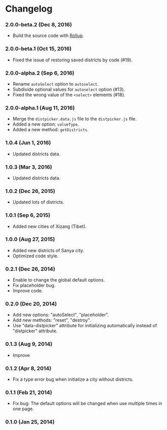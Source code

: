 # Changelog


### 2.0.0-beta.2 (Dec 8, 2016)

- Build the source code with [Rollup](https://github.com/rollup/rollup).


### 2.0.0-beta.1 (Oct 15, 2016)

- Fixed the issue of restoring saved districts by code (#19).


### 2.0.0-alpha.2 (Sep 6, 2016)

- Rename `autoSelect` option to `autoselect`.
- Subdivide optional values for `autoselect` option (#13).
- Fixed the wrong value of the `<select>` elements (#18).


### 2.0.0-alpha.1 (Aug 11, 2016)

- Merge the `distpicker.data.js` file to the `distpicker.js` file.
- Added a new option: `valueType`.
- Added a new method: `getDistricts`.


### 1.0.4 (Jun 1, 2016)

- Updated districts data.


### 1.0.3 (Mar 3, 2016)

- Updated districts data.


### 1.0.2 (Dec 26, 2015)

- Updated lots of districts.


### 1.0.1 (Sep 6, 2015)

- Added new cities of Xizang (Tibet).


### 1.0.0 (Aug 27, 2015)

- Added new districts of Sanya city.
- Optimized code style.


### 0.2.1 (Dec 26, 2014)

- Enable to change the global default options.
- Fix placeholder bug.
- Improve code.


### 0.2.0 (Dec 20, 2014)

- Add new options: "autoSelect", "placeholder".
- Add new methods: "reset", "destroy".
- Use "data-distpicker" attribute for initializing automatically instead of "distpicker" attribute.


### 0.1.3 (Aug 9, 2014)

- Improve


### 0.1.2 (Apr 8, 2014)

- Fix a type error bug when initialize a city without districts.


### 0.1.1 (Feb 21, 2014)

- Fix bug: The default options will be changed when use multiple times in one page.


### 0.1.0 (Jan 25, 2014)
